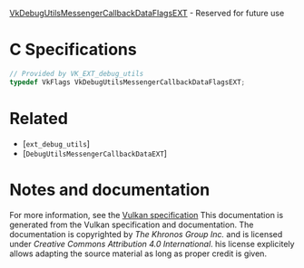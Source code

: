 [VkDebugUtilsMessengerCallbackDataFlagsEXT](https://www.khronos.org/registry/vulkan/specs/1.3-extensions/man/html/VkDebugUtilsMessengerCallbackDataFlagsEXT.html) - Reserved for future use

# C Specifications
```c
// Provided by VK_EXT_debug_utils
typedef VkFlags VkDebugUtilsMessengerCallbackDataFlagsEXT;
```

# Related
- [`ext_debug_utils`]
- [`DebugUtilsMessengerCallbackDataEXT`]

# Notes and documentation
For more information, see the [Vulkan specification](https://www.khronos.org/registry/vulkan/specs/1.3-extensions/html/vkspec.html)
This documentation is generated from the Vulkan specification and documentation.
The documentation is copyrighted by *The Khronos Group Inc.* and is licensed under *Creative Commons Attribution 4.0 International*.
his license explicitely allows adapting the source material as long as proper credit is given.
        